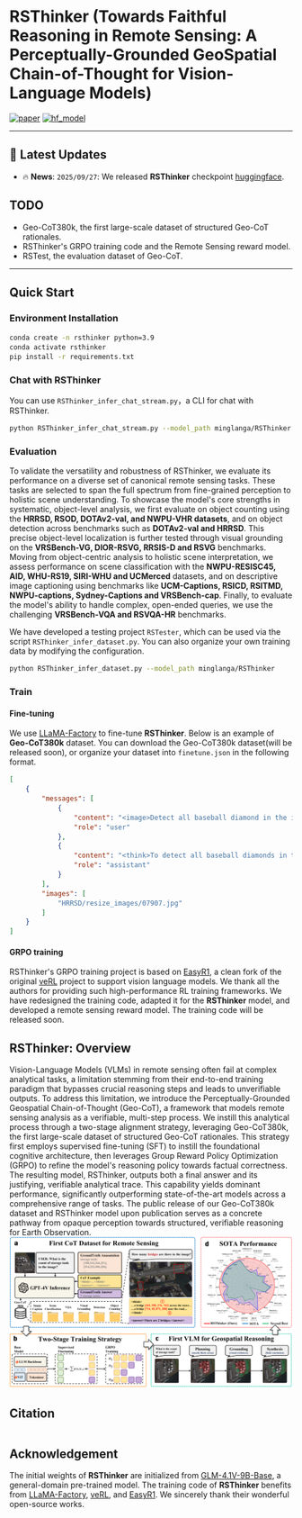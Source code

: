 # RSThinker (Towards Faithful Reasoning in Remote Sensing: A Perceptually-Grounded GeoSpatial Chain-of-Thought for Vision-Language Models)
[![paper](https://img.shields.io/badge/arXiv-Paper-<COLOR>.svg)]()
[![hf_model](https://img.shields.io/badge/🤗-Model-blue.svg)](https://huggingface.co/minglanga/RSThinker)

---

## 📢 Latest Updates
- 🔥 **News**: `2025/09/27`: We released **RSThinker** checkpoint [huggingface](https://huggingface.co/minglanga/RSThinker). 

## TODO
- Geo-CoT380k, the first large-scale dataset of structured Geo-CoT rationales. 
- RSThinker's GRPO training code and the Remote Sensing reward model.
- RSTest, the evaluation dataset of Geo-CoT. 
---

## Quick Start

### Environment Installation

```bash
conda create -n rsthinker python=3.9
conda activate rsthinker
pip install -r requirements.txt
```

### Chat with RSThinker

You can use `RSThinker_infer_chat_stream.py`，a CLI for chat with RSThinker.

```bash 
python RSThinker_infer_chat_stream.py --model_path minglanga/RSThinker --image_path /path/to/image_path
```

### Evaluation

To validate the versatility and robustness of RSThinker, we evaluate its performance on a diverse set of canonical remote sensing tasks. These tasks are selected to span the full spectrum from fine-grained perception to holistic scene understanding. To showcase the model's core strengths in systematic, object-level analysis, we first evaluate on object counting using the **HRRSD, RSOD, DOTAv2-val, and NWPU-VHR datasets**, and on object detection across benchmarks such as **DOTAv2-val and HRRSD**. This precise object-level localization is further tested through visual grounding on the **VRSBench-VG, DIOR-RSVG, RRSIS-D and RSVG** benchmarks. Moving from object-centric analysis to holistic scene interpretation, we assess performance on scene classification with the **NWPU-RESISC45, AID, WHU-RS19, SIRI-WHU and UCMerced** datasets, and on descriptive image captioning using benchmarks like **UCM-Captions, RSICD, RSITMD, NWPU-captions, Sydney-Captions and VRSBench-cap**. Finally, to evaluate the model's ability to handle complex, open-ended queries, we use the challenging **VRSBench-VQA and RSVQA-HR** benchmarks.

We have developed a testing project `RSTester`, which can be used via the script `RSThinker_infer_dataset.py`. You can also organize your own training data by modifying the configuration.

```bash 
python RSThinker_infer_dataset.py --model_path minglanga/RSThinker
```

### Train
#### Fine-tuning
We use [LLaMA-Factory](https://github.com/hiyouga/LLaMA-Factory) to fine-tune **RSThinker**. Below is an example of **Geo-CoT380k** dataset. You can download the Geo-CoT380k dataset(will be released soon), or organize your dataset into `finetune.json` in the following format.
```json
[
    {
        "messages": [
            {
                "content": "<image>Detect all baseball diamond in the image.",
                "role": "user"
            },
            {
                "content": "<think>To detect all baseball diamonds in the image, I first analyze the overall layout and visual characteristics of the scene. The image appears to be an aerial view of a recreational area with grassy fields. Notably, baseball diamonds typically have a distinct layout featuring a diamond shape with bases at the corners and an infield area that is often dirt or lighter grass compared to the surrounding outfield. \n\n\nI observe that there are two areas within the image that exhibit attributes consistent with baseball diamonds. The first diamond shape is located towards the center of the image and presents clear delineation of bases and the infield, which is formatted geometrically in the expected diamond layout. The color contrast of the infield and surrounding grass supports the identification.\n\n\nMoving on to the second area, I notice another similar structure towards the lower part of the image. This area also shows a baseball field configuration with a recognizable diamond layout, distinguishable by its internal patterns and base placements. \n\n\nAfter reviewing these observations, I can confidently list two specific diamond areas and translate their positions into coordinates relative to the dimensions of the image. The first baseball diamond is located with the bounding coordinates [244,290,710,638], which encapsulates the full extent of its shape. The second diamond is found at [242,646,718,980], similarly outlining its features.\n\n\nThus, the image contains two distinct baseball diamonds located at the specified coordinates, marking them clearly for any analysis or follow-up scrutiny.</think><answer>[[244, 290, 710, 638], [242, 646, 718, 980]]</answer>",
                "role": "assistant"
            }
        ],
        "images": [
            "HRRSD/resize_images/07907.jpg"
        ]
    }
]
```

#### GRPO training
RSThinker's GRPO training project is based on [EasyR1](https://github.com/hiyouga/EasyR1),  a clean fork of the original [veRL](https://github.com/volcengine/verl) project to support vision language models. We thank all the authors for providing such high-performance RL training frameworks. 
We have redesigned the training code, adapted it for the **RSThinker** model, and developed a remote sensing reward model. The training code will be released soon.


## RSThinker: Overview
Vision-Language Models (VLMs) in remote sensing often fail at complex analytical tasks, a limitation stemming from their end-to-end training paradigm that bypasses crucial reasoning steps and leads to unverifiable outputs. To address this limitation, we introduce the Perceptually-Grounded Geospatial Chain-of-Thought (Geo-CoT), a framework that models remote sensing analysis as a verifiable, multi-step process. We instill this analytical process through a two-stage alignment strategy, leveraging Geo-CoT380k, the first large-scale dataset of structured Geo-CoT rationales. This strategy first employs supervised fine-tuning (SFT) to instill the foundational cognitive architecture, then leverages Group Reward Policy Optimization (GRPO) to refine the model's reasoning policy towards factual correctness. The resulting model, RSThinker, outputs both a final answer and its justifying, verifiable analytical trace. This capability yields dominant performance, significantly outperforming state-of-the-art models across a comprehensive range of tasks. The public release of our Geo-CoT380k dataset and RSThinker model upon publication serves as a concrete pathway from opaque perception towards structured, verifiable reasoning for Earth Observation.
![Description](figs/abs.png)

## Citation

```bibtex
```

## Acknowledgement

The initial weights of **RSThinker** are initialized from [GLM-4.1V-9B-Base](https://github.com/zai-org/GLM-V), a general-domain pre-trained model. 
The training code of **RSThinker** benefits from [LLaMA-Factory](https://github.com/hiyouga/LLaMA-Factory), [veRL](https://github.com/volcengine/verl), and [EasyR1](https://github.com/hiyouga/EasyR1). 
We sincerely thank their wonderful open-source works.
